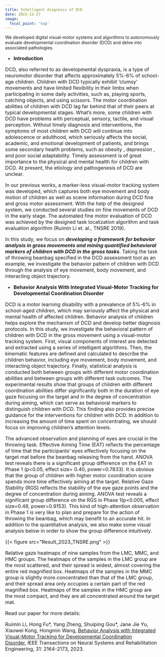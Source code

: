 ```yaml
---
title: Intelligent diagnosis of DCD
date: 2023-12-27
image:
  focal_point: 'top'
---
```


We developed digital visual-motor systems and algorithms to autonomously evaluate developmental coordination disorder (DCD) and delve into associated pathologies.

<!--more-->

<font size=3>

- **Introduction**

DCD, also referred to as developmental dyspraxia, is a type of neuromotor disorder that affects approximately 5%-6% of school-age children. Children with DCD typically exhibit ‘clumsy’ movements and have limited flexibility in their limbs when participating in some daily activities, such as, playing sports, catching objects, and using scissors. The motor coordination abilities of children with DCD lag far behind that of their peers at typical developmental stages. What’s more, some children with DCD have problems with perceptual, sensory, tactile, and visual perception. Without timely diagnosis and interventions, the symptoms of most children with DCD will continue into adolescence or adulthood, which seriously affects the social, academic, and emotional development of patients, and brings some secondary health problems, such as obesity , depression , and poor social adaptability. Timely assessment is of great importance to the physical and mental health for children with DCD. At present, the etiology and pathogenesis of DCD are unclear.

In our previous works, a marker-less visual-motor tracking system was developed, which captures both eye movement and body motion of children as well as scene information during DCD fine and gross motor assessment. With the help of the designed system, we conducted several studies on fine movements of DCD in the early stage. The automated fine motor evaluation of DCD was achieved by the designed task localization algorithm and task evaluation algorithm (Ruimin Li et. al., TNSRE 2019). 

In this study, we focus on **_developing a framework for behavior analysis in gross movements and mining quantified behavioral markers of children with DCD in the gross tasks_**. Taking the task of throwing beanbag specified in the DCD assessment tool as an example, we investigate the behavior pattern of children with DCD through the analysis of eye movement, body movement, and interacting object trajectory.

- **Behavior Analysis With Integrated Visual-Motor Tracking for Developmental Coordination Disorder**

DCD is a motor learning disability with a prevalence of 5%-6% in school-aged children, which may seriously affect the physical and mental health of affected children. Behavior analysis of children helps explore the mechanism of DCD and develop better diagnosis protocols. In this study, we investigate the behavioral pattern of children with DCD in the gross movement using a visual-motor tracking system. First, visual components of interest are detected and extracted using a series of intelligent algorithms. Then, the kinematic features are defined and calculated to describe the children behavior, including eye movement, body movement, and interacting object trajectory. Finally, statistical analysis is conducted both between groups with different motor coordination abilities and between groups with different task outcomes. The experimental results show that groups of children with different coordination abilities differ significantly both in the duration of eye gaze focusing on the target and in the degree of concentration during aiming, which can serve as behavioral markers to distinguish children with DCD. This finding also provides precise guidance for the interventions for children with DCD. In addition to increasing the amount of time spent on concentrating, we should focus on improving children’s attention levels.

The advanced observation and planning of eyes are crucial in the throwing task. Effective Aiming Time (EAT) reflects the percentage of time that the participants’ eyes effectively focusing on the target mat before the beanbag releasing from the hand. ANOVA test reveals there is a significant group difference on the EAT in Phase 1 (p<0.05, effect size= 0.40, power=0.7833). It is obvious that the group of children with higher motor coordination score spends more time effectively aiming at the target. Relative Gaze Stability (RGS) reflects the stability of the eye gaze points and the degree of concentration during aiming. ANOVA test reveals a significant group difference on the RGS in Phase 1(p<0.005, effect size=0.48, power=0.9153). This kind of high-attention observation in Phase 1 is very like to plan and prepare for the action of throwing the beanbag, which may benefit to an accurate hit. In addition to the quantitative analysis, we also make some
visual analysis below in order to show the group difference intuitively.

{{< figure src="Result_2023_TNSRE.png" >}}

Relative gaze heatmaps of nine samples from the LMC, MMC, and HMC groups. The heatmaps of the samples in the LMC group are the most scattered, and their spread is widest, almost covering the entire red magnified box. Heatmaps of the samples in the MMC group is slightly more concentrated than that of the LMC group, and their spread area only occupies a certain part of the red magnified box. Heatmaps of the samples in the HMC group are the most compact, and they are all concentrated around the target mat.

Read our paper for more details:

Ruimin Li, Hong Fu*, Yang Zheng, Shuiping Gou*, Jane Jie Yu, Xiaowei Kong, Hongmin Wang,  [Behavior Analysis with Integrated Visual-Motor Tracking for Developmental Coordination Disorder](https://ieeexplore.ieee.org/stamp/stamp.jsp?arnumber=10108003), IEEE Transactions on Neural Systems and Rehabilitation Engineering, 31: 2164-2173, 2023.

</font>